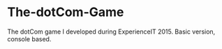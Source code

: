 # The-dotCom-Game
The dotCom game I developed during ExperienceIT 2015.
Basic version, console based.

